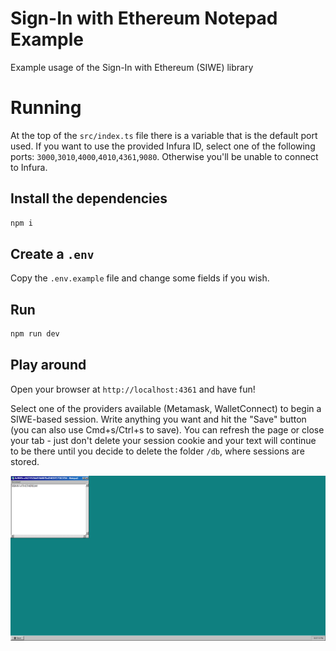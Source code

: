 # Sign-In with Ethereum Notepad Example
Example usage of the Sign-In with Ethereum (SIWE) library

# Running
At the top of the `src/index.ts` file there is a variable that is the default port
used. If you want to use the provided Infura ID, select one of the following ports: 
`3000`,`3010`,`4000`,`4010`,`4361`,`9080`. Otherwise you'll be unable to connect 
to Infura.

## Install the dependencies
```bash
npm i
```

## Create a `.env`
Copy the `.env.example` file and change some fields if you wish.

## Run
```bash
npm run dev
```

## Play around
Open your browser at `http://localhost:4361` and have fun!

Select one of the providers available (Metamask, WalletConnect) to begin a SIWE-based
session. Write anything you want and hit the "Save" button (you can also use Cmd+s/Ctrl+s to save). You can refresh the page or close your tab -  just don't delete your session cookie and your text will continue to be there until you decide to delete the folder `/db`, where sessions are stored.

![Sign-In with Ethereum Notepad](./notepad.png "Sign-In with Ethereum Notepad")
